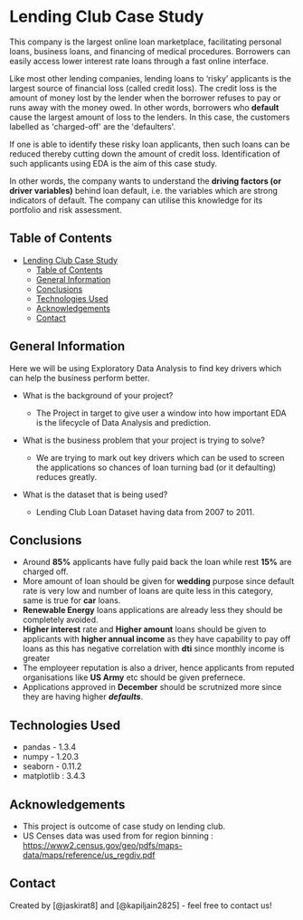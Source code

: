 # Lending Club Case Study

This company is the largest online loan marketplace, facilitating personal loans, business loans, and financing of medical procedures. Borrowers can easily access lower interest rate loans through a fast online interface.

Like most other lending companies, lending loans to ‘risky’ applicants is the largest source of financial loss (called credit loss). The credit loss is the amount of money lost by the lender when the borrower refuses to pay or runs away with the money owed. In other words, borrowers who  **default**  cause the largest amount of loss to the lenders. In this case, the customers labelled as 'charged-off' are the 'defaulters'.

If one is able to identify these risky loan applicants, then such loans can be reduced thereby cutting down the amount of credit loss. Identification of such applicants using EDA is the aim of this case study.

In other words, the company wants to understand the  **driving factors (or driver variables)** behind loan default, i.e. the variables which are strong indicators of default. The company can utilise this knowledge for its portfolio and risk assessment.

## Table of Contents

- [Lending Club Case Study](#lending-club-case-study)
  - [Table of Contents](#table-of-contents)
  - [General Information](#general-information)
  - [Conclusions](#conclusions)
  - [Technologies Used](#technologies-used)
  - [Acknowledgements](#acknowledgements)
  - [Contact](#contact)

## General Information

Here we will be using Exploratory Data Analysis to find key drivers which can help the business perform better.

- What is the background of your project?
  - The Project in target to give user a window into how important EDA is the lifecycle of Data Analysis and prediction.  

- What is the business problem that your project is trying to solve?
  - We are trying to mark out key drivers which can be used to screen the applications so chances of loan turning bad (or it defaulting) reduces greatly.  

- What is the dataset that is being used?
  - Lending Club Loan Dataset having data from 2007 to 2011.  

## Conclusions

- Around **85%**  applicants have fully paid back the loan while rest **15%** are charged off.
- More amount of loan should be given for **wedding** purpose since default rate is very low and number of loans are quite less in this category, same is true for **car** loans.
- **Renewable Energy** loans applications are already less they should be completely avoided.
- **Higher interest** rate and **Higher amount** loans should be given to applicants with **higher annual income** as they have capability to pay off loans as this has negative correlation with **dti** since monthly income is greater
- The employeer reputation is also a driver, hence applicants from reputed organisations like **US Army** etc should be given prefernece.
- Applications approved in **December** should be scrutnized more since they are having higher ***defaults***.

## Technologies Used

- pandas - 1.3.4
- numpy - 1.20.3
- seaborn - 0.11.2
- matplotlib : 3.4.3

## Acknowledgements

- This project is outcome of case study on lending club.
- US Censes data was used from for region binning : <https://www2.census.gov/geo/pdfs/maps-data/maps/reference/us_regdiv.pdf>

## Contact

Created by [@jaskirat8] and [@kapiljain2825] - feel free to contact us!
